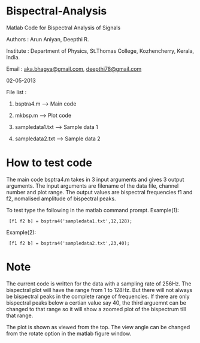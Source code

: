 # Bispectral-Analysis

Matlab Code for Bispectral Analysis of Signals

Authors : Arun Aniyan, Deepthi R.

Institute : Department of Physics, St.Thomas College, Kozhencherry, Kerala, India.

Email : aka.bhagya@gmail.com, deepthi78@gmail.com

02-05-2013


File list : 
1. bsptra4.m  --> Main code

2. mkbsp.m    --> Plot code 

3. sampledata1.txt --> Sample data 1

4. sampledata2.txt --> Sample data 2


How to test code
================

The main code bsptra4.m takes in 3 input arguments and gives 3 output arguments.
The input arguments are filename of the data file, channel number and plot range. The output values are bispectral frequencies f1 and f2, nomalised amplitude of bispectral peaks.

To test type the following in the matlab command prompt.
Example(1):

     [f1 f2 b] = bsptra4('sampledata1.txt',12,128);

Example(2):

     [f1 f2 b] = bsptra4('sampledata2.txt',23,40);		


Note
====

The current code is written for the data with a sampling rate of 256Hz. The bispectral plot will have the range from 1 to 128Hz. But there will not always be bispectral peaks in the complete range of frequencies. If there are only bispectral peaks below a certian value say 40, the third arguemnt can be changed to that range so it will show a zoomed plot of the bispectrum till that range.

The plot is shown as viewed from the top. The view angle can be changed from the rotate option in the matlab figure window.
